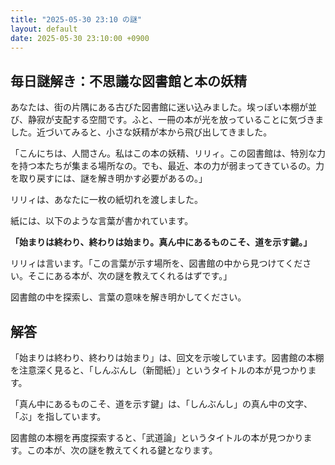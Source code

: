 ```yaml
---
title: "2025-05-30 23:10 の謎"
layout: default
date: 2025-05-30 23:10:00 +0900
---
```

## 毎日謎解き：不思議な図書館と本の妖精

あなたは、街の片隅にある古びた図書館に迷い込みました。埃っぽい本棚が並び、静寂が支配する空間です。ふと、一冊の本が光を放っていることに気づきました。近づいてみると、小さな妖精が本から飛び出してきました。

「こんにちは、人間さん。私はこの本の妖精、リリィ。この図書館は、特別な力を持つ本たちが集まる場所なの。でも、最近、本の力が弱まってきているの。力を取り戻すには、謎を解き明かす必要があるの。」

リリィは、あなたに一枚の紙切れを渡しました。

紙には、以下のような言葉が書かれています。

**「始まりは終わり、終わりは始まり。真ん中にあるものこそ、道を示す鍵。」**

リリィは言います。「この言葉が示す場所を、図書館の中から見つけてください。そこにある本が、次の謎を教えてくれるはずです。」

図書館の中を探索し、言葉の意味を解き明かしてください。

## 解答

「始まりは終わり、終わりは始まり」は、回文を示唆しています。図書館の本棚を注意深く見ると、「しんぶんし（新聞紙）」というタイトルの本が見つかります。

「真ん中にあるものこそ、道を示す鍵」は、「しんぶんし」の真ん中の文字、「ぶ」を指しています。

図書館の本棚を再度探索すると、「武道論」というタイトルの本が見つかります。この本が、次の謎を教えてくれる鍵となります。

